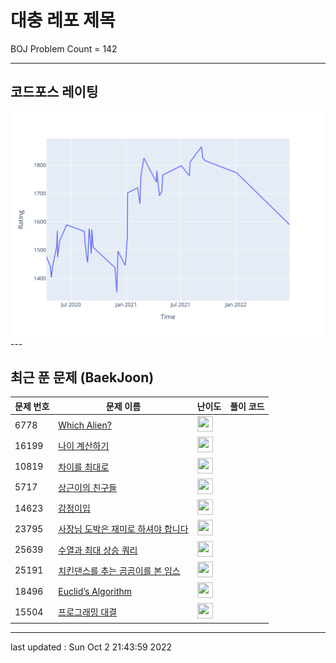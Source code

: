 # 대충 레포 제목

BOJ Problem Count = 142

---

## 코드포스 레이팅
[![Rating Graph](./cfStats.svg)](https://github.com/ingyu1008/Algorithm-Problem-Solving/blob/master/cfStats.html)---

## 최근 푼 문제 (BaekJoon)
| 문제 번호 | 문제 이름 | 난이도 | 풀이 코드 |
| --- | --- | --- | --- |
| 6778 | [Which Alien?](https://www.acmicpc.net/problem/6778) | <img height="25px" width="25px=" src="https://static.solved.ac/tier_small/2.svg"/> |  |
| 16199 | [나이 계산하기](https://www.acmicpc.net/problem/16199) | <img height="25px" width="25px=" src="https://static.solved.ac/tier_small/2.svg"/> |  |
| 10819 | [차이를 최대로](https://www.acmicpc.net/problem/10819) | <img height="25px" width="25px=" src="https://static.solved.ac/tier_small/9.svg"/> |  |
| 5717 | [상근이의 친구들](https://www.acmicpc.net/problem/5717) | <img height="25px" width="25px=" src="https://static.solved.ac/tier_small/3.svg"/> |  |
| 14623 | [감정이입](https://www.acmicpc.net/problem/14623) | <img height="25px" width="25px=" src="https://static.solved.ac/tier_small/2.svg"/> |  |
| 23795 | [사장님 도박은 재미로 하셔야 합니다](https://www.acmicpc.net/problem/23795) | <img height="25px" width="25px=" src="https://static.solved.ac/tier_small/2.svg"/> |  |
| 25639 | [수열과 최대 상승 쿼리](https://www.acmicpc.net/problem/25639) | <img height="25px" width="25px=" src="https://static.solved.ac/tier_small/19.svg"/> |  |
| 25191 | [치킨댄스를 추는 곰곰이를 본 임스](https://www.acmicpc.net/problem/25191) | <img height="25px" width="25px=" src="https://static.solved.ac/tier_small/2.svg"/> |  |
| 18496 | [Euclid’s Algorithm](https://www.acmicpc.net/problem/18496) | <img height="25px" width="25px=" src="https://static.solved.ac/tier_small/23.svg"/> |  |
| 15504 | [프로그래밍 대결](https://www.acmicpc.net/problem/15504) | <img height="25px" width="25px=" src="https://static.solved.ac/tier_small/21.svg"/> |  |


---

last updated : Sun Oct  2 21:43:59 2022

